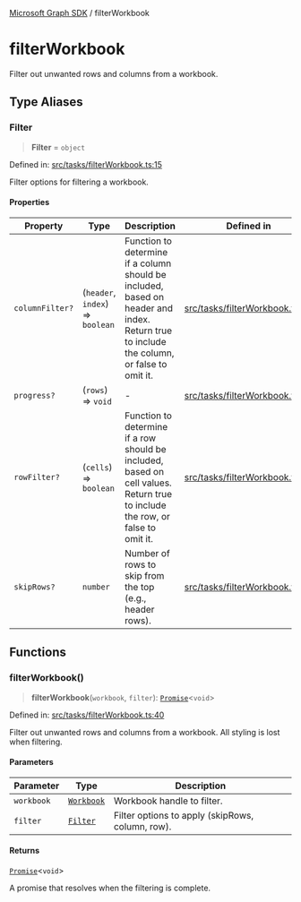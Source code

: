 [Microsoft Graph SDK](README.md) / filterWorkbook

# filterWorkbook

Filter out unwanted rows and columns from a workbook.

## Type Aliases

### Filter

> **Filter** = `object`

Defined in: [src/tasks/filterWorkbook.ts:15](https://github.com/Future-Secure-AI/sharepoint-workbook/blob/main/src/tasks/filterWorkbook.ts#L15)

Filter options for filtering a workbook.

#### Properties

| Property | Type | Description | Defined in |
| ------ | ------ | ------ | ------ |
| <a id="columnfilter"></a> `columnFilter?` | (`header`, `index`) => `boolean` | Function to determine if a column should be included, based on header and index. Return true to include the column, or false to omit it. | [src/tasks/filterWorkbook.ts:22](https://github.com/Future-Secure-AI/sharepoint-workbook/blob/main/src/tasks/filterWorkbook.ts#L22) |
| <a id="progress"></a> `progress?` | (`rows`) => `void` | - | [src/tasks/filterWorkbook.ts:29](https://github.com/Future-Secure-AI/sharepoint-workbook/blob/main/src/tasks/filterWorkbook.ts#L29) |
| <a id="rowfilter"></a> `rowFilter?` | (`cells`) => `boolean` | Function to determine if a row should be included, based on cell values. Return true to include the row, or false to omit it. | [src/tasks/filterWorkbook.ts:27](https://github.com/Future-Secure-AI/sharepoint-workbook/blob/main/src/tasks/filterWorkbook.ts#L27) |
| <a id="skiprows"></a> `skipRows?` | `number` | Number of rows to skip from the top (e.g., header rows). | [src/tasks/filterWorkbook.ts:17](https://github.com/Future-Secure-AI/sharepoint-workbook/blob/main/src/tasks/filterWorkbook.ts#L17) |

## Functions

### filterWorkbook()

> **filterWorkbook**(`workbook`, `filter`): [`Promise`](https://developer.mozilla.org/docs/Web/JavaScript/Reference/Global_Objects/Promise)\<`void`\>

Defined in: [src/tasks/filterWorkbook.ts:40](https://github.com/Future-Secure-AI/sharepoint-workbook/blob/main/src/tasks/filterWorkbook.ts#L40)

Filter out unwanted rows and columns from a workbook. All styling is lost when filtering.

#### Parameters

| Parameter | Type | Description |
| ------ | ------ | ------ |
| `workbook` | [`Workbook`](Handle.md#workbook) | Workbook handle to filter. |
| `filter` | [`Filter`](#filter) | Filter options to apply (skipRows, column, row). |

#### Returns

[`Promise`](https://developer.mozilla.org/docs/Web/JavaScript/Reference/Global_Objects/Promise)\<`void`\>

A promise that resolves when the filtering is complete.
